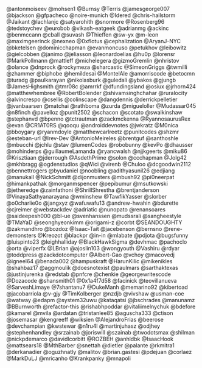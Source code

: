 @antonmoiseev
@mohsen1
@Burnsy
@Terris
@jamesgeorge007
@bjackson
@gfpacheco
@noire-munich
@Idered
@chris-hailstorm
@Jaikant
@lachlanjc
@satyarohith
@snormore
@Rosenberg96
@tedstoychev
@eurobob
@vikash-eatgeek
@adrianmg
@ackinc
@benmccann
@cball
@suvash
@Thieffen
@sw-yx
@m-leon
@maximgeerinck
@nexneo
@0xflotus
@cephalization
@AryanJ-NYC
@bketelsen
@dominicchapman
@evanmoncuso
@petukhov
@leibowitz
@gielcobben
@janimo
@jeliasson
@leonardoelias
@hu0p
@lorensr
@MarkPollmann
@mattleff
@michelegera
@gizmoGremlin
@nhristov
@olance
@dnprock
@rockymeza
@sharcastic
@SimeonGriggs
@twmilli
@zhammer
@biphobe
@hemildesai
@MontelAle
@amorriscode
@betocmn
@turadg
@paulkarayan
@nikolasburk
@guledali
@ybakos
@gjungb
@JamesHighsmith
@tmr08c
@amrrkf
@dfundingsland
@osiux
@jrhorn424
@matthewhembree
@RobertBolender
@shivamsinghchahar
@ruralocity
@alvincrespo
@csellis
@colinscape
@dangdennis
@derrickpelletier
@jvanbaarsen
@matchai
@rathboma
@zurda
@migueloller
@Mudassar045
@n8finch
@pavelloz
@punit2502
@schacon
@scotato
@swalkinshaw
@stephanvd
@bpenno
@tctrautman
@zackmckenna
@RyannosaurusRex
@evan
@CR1AT0RS
@qooqu
@androiddevnotes
@jwkratz
@M0nica
@bboygary
@ryanmdoyle
@matthewcarlreetz
@punitcodes
@shzmr
@esteban-url
@Irev-Dev
@AntonioMeireles
@brentguf
@santhoshle
@mbucchi
@jchlu
@stav
@lumenCodes
@robobunny
@kevPo
@dhausser
@mohinderps
@guillaumeLamanda
@ryancwalsh
@njjkgeerts
@miku86
@Krisztiaan
@jderrough
@AsdethPrime
@solon
@ccchapman
@Jolg42
@mkhbragg
@ogdenstudios
@qWici
@virenb
@Chuloo
@dcgoodwin2112
@bennettrogers
@byudaniel
@noobling
@adithyasunil26
@edjiang
@manukall
@NickSchmitt
@dijonmusters
@mbush92
@pi0neerpat
@himankpathak
@morganmspencer
@pepibumur
@msutkowski
@jetheredge
@zainfathoni
@ShrillShrestha
@brentjanderson
@VinayaSathyanarayana
@wminshew
@TawfikYasser
@slorber
@o0charlie0o
@jangxyz
@wafuwafu13
@andrew-hwahin
@bdurette
@cjreimer
@webstackdev
@adriatic
@nunopato
@renansoares
@saideepesh000
@bl-ue
@svenhanssen
@mudssrali
@sangheestyle
@TMaYaD
@seonghyeonkimm
@origami-z
@corbt
@SEANDOUGHTY
@zakmandhro
@bozdoz
@Isaac-Tait
@jacebenson
@bernsno
@rene-demonsters
@Kreozot
@blackpr
@in-in
@mlabate
@pdjota
@bugsfunny
@luispinto23
@leighhalliday
@BlackHawkSigma
@devhmac
@pachoclo
@orta
@viperfx
@LBrian
@ajoslin103
@wongyouth
@Vashiru
@rdyar
@toddpress
@zackdotcomputer
@Albert-Gao
@vchoy
@macovedj
@igneel64
@benada002
@hampuskraft
@HarunKilic
@mikenikles
@shahbaz17
@aggmoulik
@doesnotexist
@paulmars
@sarthaktexas
@justinjurenka
@redstab
@pnfcre
@chenkie
@georgewritescode
@Dozacode
@shansmith01
@0x1a4f7d58
@facinick
@teovillanueva
@SarveshLimaye
@7shantanu7
@DukeManh
@memarino92
@kibertoad
@jacobarriola
@v-gjy
@TimKolberger
@nzdjb
@vivshaw
@usman-coe
@watway
@edapm
@system32uwu
@kataqatsi
@jbschrades
@manunamz
@BBurnworth
@refactor-this
@rishabhpoddar
@vitaliimelnychuk
@bdefore
@kamarel
@mvila
@ardatan
@tristanlee85
@aguscha333
@ctison
@josemasar
@kengreeff
@wiksien
@AlejandroFrias
@beerose
@devchampian
@kwstewar
@n1ru4l
@martinjuhasz
@odjhey
@stephenhandley
@srzainab
@joriswill
@szainab
@twodotsmax
@shilman
@nickpdemarco
@davidlcorbitt
@ROZBEH
@anhldbk
@IsaacHook
@mattsears18
@MthBarber
@snettah
@dietler
@palante
@rkmitra1
@derkanadier
@oguzhnatly
@malitov
@brian.gastesi
@pdejuan
@corlaez
@MarkDuLJ
@mricanho
@Krankpanky
@mnapoli
